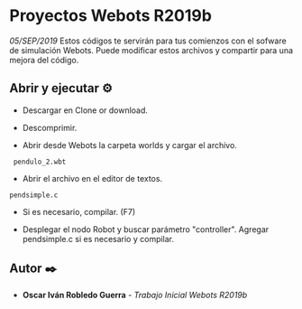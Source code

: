 # Proyectos Webots R2019b
_05/SEP/2019_
Estos códigos te servirán para tus comienzos con el sofware de simulación Webots.
Puede modificar estos archivos y compartir para una mejora del código.

## Abrir y ejecutar ⚙️
* Descargar en Clone or download.

* Descomprimir.

* Abrir desde Webots la carpeta worlds y cargar el archivo.
```
 pendulo_2.wbt
```

* Abrir el archivo en el editor de textos.
```
pendsimple.c
```

* Si es necesario, compilar. (F7)

* Desplegar el nodo Robot y buscar parámetro "controller". Agregar pendsimple.c si es necesario y compilar.

## Autor ✒️

* **Oscar Iván Robledo Guerra** - *Trabajo Inicial Webots R2019b*  
